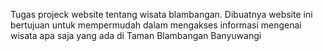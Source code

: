 Tugas projeck website tentang wisata blambangan. Dibuatnya website ini bertujuan untuk mempermudah dalam mengakses informasi mengenai wisata apa saja yang ada di Taman Blambangan Banyuwangi